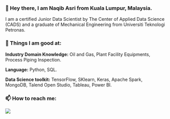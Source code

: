 ### 👋 Hey there, I am Naqib Asri from Kuala Lumpur, Malaysia.

I am a certified Junior Data Scientist by The Center of Applied Data Science (CADS) and a graduate of Mechanical Engineering from Universiti Teknologi Petronas. 

### 🌱 Things I am good at:

**Industry Domain Knowledge:** Oil and Gas, Plant Facility Equipments, Process Piping Inspection.

**Language:** Python, SQL.

**Data Science toolkit:** TensorFlow, SKlearn, Keras, Apache Spark, MongoDB, Talend Open Studio, Tableau, Power BI.


### 📫 How to reach me:
[<img target="_blank" src="https://img.icons8.com/doodle/64/000000/linkedin-circled.png"/>](https://www.linkedin.com/in/naqibasri/)
